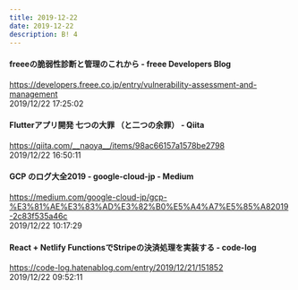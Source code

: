 ```yaml
---
title: 2019-12-22
date: 2019-12-22
description: B! 4
---
```


#### freeeの脆弱性診断と管理のこれから - freee Developers Blog
https://developers.freee.co.jp/entry/vulnerability-assessment-and-management<br>
2019/12/22 17:25:02<br>


#### Flutterアプリ開発 七つの大罪 （と二つの余罪） - Qiita
https://qiita.com/__naoya__/items/98ac66157a1578be2798<br>
2019/12/22 16:50:11<br>


#### GCP のログ大全2019 - google-cloud-jp - Medium
https://medium.com/google-cloud-jp/gcp-%E3%81%AE%E3%83%AD%E3%82%B0%E5%A4%A7%E5%85%A82019-2c83f535a46c<br>
2019/12/22 10:17:29<br>


#### React + Netlify FunctionsでStripeの決済処理を実装する - code-log
https://code-log.hatenablog.com/entry/2019/12/21/151852<br>
2019/12/22 09:52:11<br>


